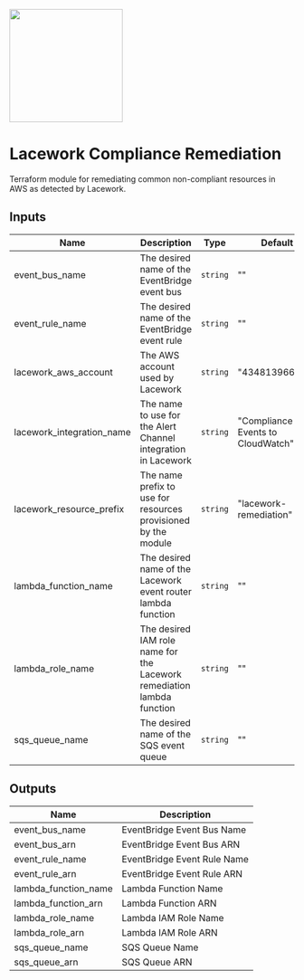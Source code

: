 <a href="https://lacework.com"><img src="https://techally-content.s3-us-west-1.amazonaws.com/public-content/lacework_logo_full.png" width="200"></a>

# Lacework Compliance Remediation

Terraform module for remediating common non-compliant resources in AWS as detected by Lacework.

## Inputs

| Name | Description | Type | Default | Required |
|------|-------------|------|---------|:--------:|
| event_bus_name | The desired name of the EventBridge event bus | `string` | "" | no |
| event_rule_name | The desired name of the EventBridge event rule | `string` | "" | no |
| lacework_aws_account | The AWS account used by Lacework | `string` | "434813966438" | no |
| lacework_integration_name | The name to use for the Alert Channel integration in Lacework | `string` | "Compliance Events to CloudWatch" | no |
| lacework_resource_prefix | The name prefix to use for resources provisioned by the module | `string` | "lacework-remediation" | no |
| lambda_function_name | The desired name of the Lacework event router lambda function | `string` | "" | no |
| lambda_role_name | The desired IAM role name for the Lacework remediation lambda function | `string` | "" | no |
| sqs_queue_name | The desired name of the SQS event queue | `string` | "" | no |

## Outputs

| Name | Description |
|------|-------------|
| event_bus_name | EventBridge Event Bus Name |
| event_bus_arn | EventBridge Event Bus ARN |
| event_rule_name | EventBridge Event Rule Name |
| event_rule_arn | EventBridge Event Rule ARN |
| lambda_function_name | Lambda Function Name |
| lambda_function_arn | Lambda Function ARN |
| lambda_role_name | Lambda IAM Role Name |
| lambda_role_arn | Lambda IAM Role ARN |
| sqs_queue_name | SQS Queue Name |
| sqs_queue_arn | SQS Queue ARN |
